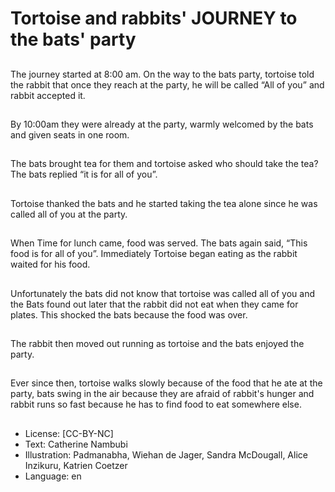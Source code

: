 # Tortoise and rabbits' JOURNEY to the bats' party

##
The journey started at 8:00 am. On the way to
the bats party, tortoise told the rabbit that
once they reach at the party, he will be called
“All of you” and rabbit accepted it.

##
By 10:00am they were already at the party,
warmly welcomed by the bats and given seats
in one room.

##
The bats brought tea for them and tortoise
asked who should take the tea? The bats
replied “it is for all of you”.

##
Tortoise thanked the bats and he started taking
the tea alone since he was called all of you at
the party.

##
When Time for lunch came, food was served.
The bats again said, “This food is for all of
you”. Immediately Tortoise began eating as the
rabbit waited for his food.

##
Unfortunately the bats did not know that
tortoise was called all of you and the Bats
found out later that the rabbit did not eat when
they came for plates. This shocked the bats
because the food was over.

##
The rabbit then moved out running as tortoise
and the bats enjoyed the party.

##
Ever since then, tortoise walks slowly because
of the food that he ate at the party, bats swing
in the air because they are afraid of rabbit's
hunger and rabbit runs so fast because he has
to find food to eat somewhere else.

##
* License: [CC-BY-NC]
* Text: Catherine Nambubi
* Illustration: Padmanabha, Wiehan de Jager, Sandra McDougall, Alice Inzikuru, Katrien Coetzer
* Language: en
